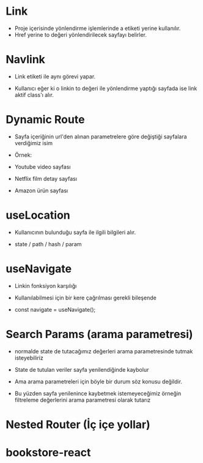 # Link

- Proje içerisinde yönlendirme işlemlerinde a etiketi yerine kullanılır.
- Href yerine to değeri yönlendirilecek sayfayı belirler.

# Navlink

- Link etiketi ile aynı görevi yapar.

- Kullanıcı eğer ki o linkin to değeri ile yönlendirme yaptığı sayfada ise link aktif class'ı alır.

# Dynamic Route

- Sayfa içeriğinin url'den alınan parametrelere göre değiştiği sayfalara verdiğimiz isim

- Örnek:

- Youtube video sayfası
- Netflix film detay sayfası
- Amazon ürün sayfası

# useLocation

- Kullanıcının bulunduğu sayfa ile ilgili bilgileri alır.

- state / path / hash / param

# useNavigate

- Linkin fonksiyon karşılığı

- Kullanılabilmesi için bir kere çağrılması gerekli bileşende

- const navigate = useNavigate();

# Search Params (arama parametresi)

- normalde state de tutacağımız değerleri arama parametresinde tutmak isteyebiliriz

- State de tutulan veriler sayfa yenilendiğinde kaybolur

- Ama arama parametreleri için böyle bir durum söz konusu değildir.

- Bu yüzden sayfa yenilenince kaybetmek istemeyeceğimiz örneğin filtreleme değerlerini arama parametresi olarak tutarız

# Nested Router (İç içe yollar)
# bookstore-react
